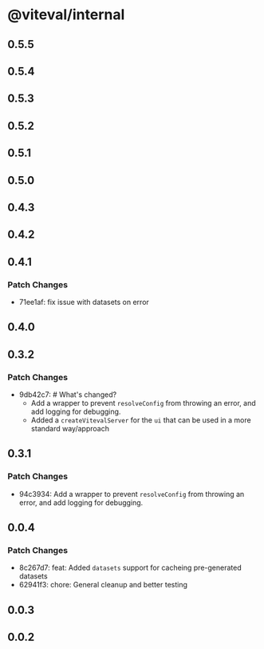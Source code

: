 # @viteval/internal

## 0.5.5

## 0.5.4

## 0.5.3

## 0.5.2

## 0.5.1

## 0.5.0

## 0.4.3

## 0.4.2

## 0.4.1

### Patch Changes

- 71ee1af: fix issue with datasets on error

## 0.4.0

## 0.3.2

### Patch Changes

- 9db42c7: # What's changed?
  - Add a wrapper to prevent `resolveConfig` from throwing an error, and add logging for debugging.
  - Added a `createVitevalServer` for the `ui` that can be used in a more standard way/approach

## 0.3.1

### Patch Changes

- 94c3934: Add a wrapper to prevent `resolveConfig` from throwing an error, and add logging for debugging.

## 0.0.4

### Patch Changes

- 8c267d7: feat: Added `datasets` support for cacheing pre-generated datasets
- 62941f3: chore: General cleanup and better testing

## 0.0.3

## 0.0.2
